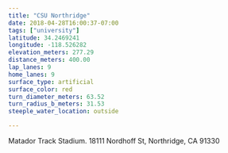 ```yaml
---
title: "CSU Northridge"
date: 2018-04-28T16:00:37-07:00
tags: ["university"]
latitude: 34.2469241
longitude: -118.526282
elevation_meters: 277.29
distance_meters: 400.00
lap_lanes: 9
home_lanes: 9
surface_type: artificial
surface_color: red
turn_diameter_meters: 63.52
turn_radius_b_meters: 31.53
steeple_water_location: outside

---
```

Matador Track Stadium. 18111 Nordhoff St, Northridge, CA 91330
<!--more-->
